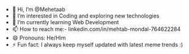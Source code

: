 - 👋 Hi, I’m @Mehetaab
- 👀 I’m interested in Coding and exploring new technologies
- 🌱 I’m currently learning Web Development
- 📫 How to reach me:- linkedin.com/in/mehtab-mondal-764622284
- 😄 Pronouns: He/Him
- ⚡ Fun fact: I always keep myself updated with latest meme trends :)

<!---
Mehetaab/Mehetaab is a ✨ special ✨ repository because its `README.md` (this file) appears on your GitHub profile.
You can click the Preview link to take a look at your changes.
--->
